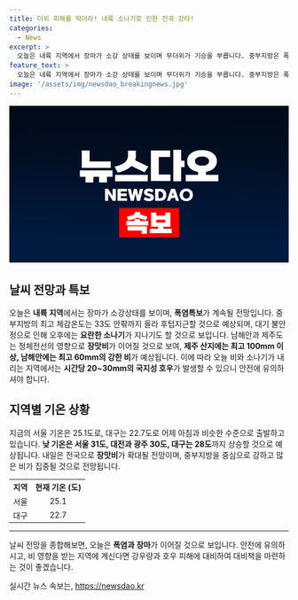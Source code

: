 ```yaml
---
title: 더위 피해를 막아라! 내륙 소나기로 인한 전국 강타!
categories:
  - News
excerpt: >
  오늘은 내륙 지역에서 장마가 소강 상태를 보이며 무더위가 기승을 부릅니다. 중부지방은 폭염특보가 계속되고 최고 체감온도는 33도 안팎으로 올라 후텁지근할 것으로 예상됩니다. 대기 불안정으로 오후에는 내륙 곳곳에 요란한 소나기가 지나고, 남해안과 제주도는 장맛비가 이어질 것으로 예상됩니다. 오늘 비와 소나기가 내리는 지역에서는 시간당 20~30mm의 국지성 호우가 쏟아질 수 있으니 주의가 필요합니다. 내일은 전국으로 장맛비가 확대되고, 중부지방을 중심으로 강하고 많은 비가 집중될 것으로 전망됩니다. (김다영 기상캐스터) #날씨 #초복 #폭염특보 #소나기 #장맛비 #MBN
feature_text: >
  오늘은 내륙 지역에서 장마가 소강 상태를 보이며 무더위가 기승을 부릅니다. 중부지방은 폭염특보가 계속되고 최고 체감온도는 33도 안팎으로 올라 후텁지근할 것으로 예상됩니다. 대기 불안정으로 오후에는 내륙 곳곳에 요란한 소나기가 지나고, 남해안과 제주도는 장맛비가 이어질 것으로 예상됩니다. 오늘 비와 소나기가 내리는 지역에서는 시간당 20~30mm의 국지성 호우가 쏟아질 수 있으니 주의가 필요합니다. 내일은 전국으로 장맛비가 확대되고, 중부지방을 중심으로 강하고 많은 비가 집중될 것으로 전망됩니다. (김다영 기상캐스터) #날씨 #초복 #폭염특보 #소나기 #장맛비 #MBN
image: '/assets/img/newsdao_breakingnews.jpg'
---
```


<p><img src="/assets/img/newsdao_breakingnews.jpg" alt="flaretime 속보" /></p>

<h2 data-ke-size="size26">날씨 전망과 특보</h2>

<p data-ke-size="size16">오늘은 <b>내륙 지역</b>에서는 장마가 소강상태를 보이며, <b>폭염특보</b>가 계속될 전망입니다. 중부지방의 최고 체감온도는 33도 안팎까지 올라 후텁지근할 것으로 예상되며, 대기 불안정으로 인해 오후에는 <b>요란한 소나기</b>가 지나기도 할 것으로 보입니다. 남해안과 제주도는 정체전선의 영향으로 <b>장맛비</b>가 이어질 것으로 보여, <b>제주 산지에는 최고 100mm 이상, 남해안에는 최고 60mm의 강한 비</b>가 예상됩니다. 이에 따라 오늘 비와 소나기가 내리는 지역에서는 <b>시간당 20~30mm의 국지성 호우</b>가 발생할 수 있으니 안전에 유의하셔야 합니다.</p>

<h2 data-ke-size="size26">지역별 기온 상황</h2>

<p data-ke-size="size16">지금의 서울 기온은 25.1도로, 대구는 22.7도로 어제 아침과 비슷한 수준으로 출발하고 있습니다. <b>낮 기온은 서울 31도, 대전과 광주 30도, 대구는 28도</b>까지 상승할 것으로 예상됩니다. 내일은 전국으로 <b>장맛비</b>가 확대될 전망이며, 중부지방을 중심으로 강하고 많은 비가 집중될 것으로 전망됩니다.</p>

<table>
  <tr>
    <th>지역</th>
    <th>현재 기온 (도)</th>
  </tr>
  <tr>
    <td style="text-align: center;">서울</td>
    <td style="text-align: center;">25.1</td>
  </tr>
  <tr>
    <td style="text-align: center;">대구</td>
    <td style="text-align: center;">22.7</td>
  </tr>
</table>

<hr>

<p data-ke-size="size16">날씨 전망을 종합해보면, 오늘은 <b>폭염과 장마</b>가 이어질 것으로 보입니다. 안전에 유의하시고, 비 영향을 받는 지역에 계신다면 강우량과 호우 피해에 대비하여 대비책을 마련하는 것이 좋겠습니다.</p>
실시간 뉴스 속보는, <a href="https://newsdao.kr" rel="dofollow">https://newsdao.kr</a>


